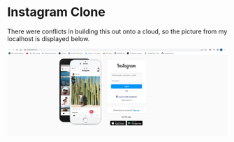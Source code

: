 # Instagram Clone
There were conflicts in building this out onto a cloud, so the picture from my localhost is displayed below.

<img src="src/images/Instagram Clone.png" />
